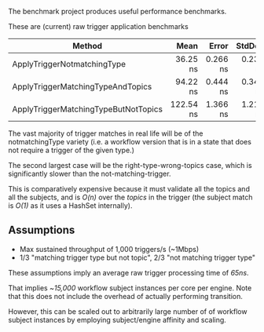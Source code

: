 The benchmark project produces useful performance benchmarks.

These are (current) raw trigger application benchmarks

|                               Method |      Mean |    Error |   StdDev |
|------------------------------------- |----------:|---------:|---------:|
|          ApplyTriggerNotmatchingType |  36.25 ns | 0.266 ns | 0.236 ns |
|    ApplyTriggerMatchingTypeAndTopics |  94.22 ns | 0.444 ns | 0.347 ns |
| ApplyTriggerMatchingTypeButNotTopics | 122.54 ns | 1.366 ns | 1.211 ns |

The vast majority of trigger matches in real life will be of the notmatchingType variety (i.e. a workflow version that is in a state that does not require a trigger of the given type.)

The second largest case will be the right-type-wrong-topics case, which is significantly slower than the not-matching-trigger.

This is comparatively expensive because it must validate all the topics and all the subjects, and is _O(n)_ over the *topics* in the trigger (the subject match is _O(1)_ as it uses a HashSet internally).

## Assumptions

- Max sustained throughput of 1,000 triggers/s (~1Mbps)
- 1/3 "matching trigger type but not topic", 2/3 "not matching trigger type"

These assumptions imply an average raw trigger processing time of *65ns*.

That implies ~*15,000* workflow subject instances per core per engine. Note that this does not include the overhead of actually performing transition.

However, this can be scaled out to arbitrarily large number of of workflow subject instances by employing subject/engine affinity and scaling.